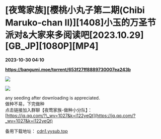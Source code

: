 # [夜莺家族][樱桃小丸子第二期(Chibi Maruko-chan II)][1408]小玉的万圣节派对&大家来多阅读吧[2023.10.29][GB_JP][1080P][MP4]

**2023-10-30 04:10**

**https://bangumi.moe/torrent/653f27ff8889730007ea243b**

![](https://img.xiaoxinbk.cn/Upload/ac73484070bca4a464f457a4a1012de8.jpg)

![](https://img.xiaoxinbk.cn/Upload/0e2d0ca7bee07f10a74b92444a6357dd.png)  

any seeding after downloading is appreciated.  
做种不易，下完做种  
点击链接加入群聊【夜莺家族-做种小分队】：  
[https://jq.qq.com/?\_wv=1027&k=i122yeQt](https://jq.qq.com/?_wv=1027&k=i122yeQt)

备用下载地址： [cdn1.yysub.top](https://cdn1.yysub.top/)